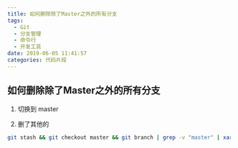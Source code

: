 ```yaml
---
title: 如何删除除了Master之外的所有分支
tags:
  - Git
  - 分支管理
  - 命令行
  - 开发工具
date: 2019-06-05 11:41:57
categories: 代码片段
---
```


## 如何删除除了Master之外的所有分支

1. 切换到 master

2. 删了其他的

```bash
git stash && git checkout master && git branch | grep -v "master" | xargs git branch -D
```